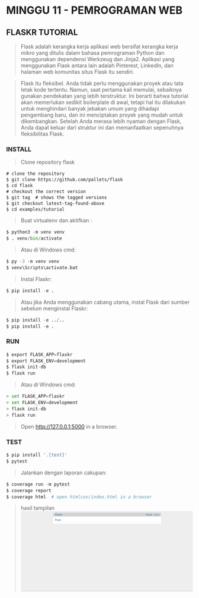 # MINGGU 11 - PEMROGRAMAN WEB

## FLASKR TUTORIAL

> Flask adalah kerangka kerja aplikasi web bersifat kerangka kerja mikro yang ditulis dalam bahasa pemrograman Python dan menggunakan dependensi Werkzeug dan Jinja2. Aplikasi yang menggunakan Flask antara lain adalah Pinterest, LinkedIn, dan halaman web komunitas situs Flask itu sendiri.

> Flask itu fleksibel. Anda tidak perlu menggunakan proyek atau tata letak kode tertentu. Namun, saat pertama kali memulai, sebaiknya gunakan pendekatan yang lebih terstruktur. Ini berarti bahwa tutorial akan memerlukan sedikit boilerplate di awal, tetapi hal itu dilakukan untuk menghindari banyak jebakan umum yang dihadapi pengembang baru, dan ini menciptakan proyek yang mudah untuk dikembangkan. Setelah Anda merasa lebih nyaman dengan Flask, Anda dapat keluar dari struktur ini dan memanfaatkan sepenuhnya fleksibilitas Flask.

### INSTALL

> Clone repository flask

```
# clone the repository
$ git clone https://github.com/pallets/flask
$ cd flask
# checkout the correct version
$ git tag  # shows the tagged versions
$ git checkout latest-tag-found-above
$ cd examples/tutorial
```

> Buat virtualenv dan aktifkan :

```python
$ python3 -m venv venv
$ . venv/bin/activate
```

> Atau di Windows cmd:

```python
$ py -3 -m venv venv
$ venv\Scripts\activate.bat
```

> Instal Flaskr:

```python
$ pip install -e .
```

> Atau jika Anda menggunakan cabang utama, instal Flask dari sumber sebelum menginstal Flaskr:

```python
$ pip install -e ../..
$ pip install -e .
```

### RUN

```python
$ export FLASK_APP=flaskr
$ export FLASK_ENV=development
$ flask init-db
$ flask run
```

> Atau di Windows cmd:

```python
> set FLASK_APP=flaskr
> set FLASK_ENV=development
> flask init-db
> flask run
```

> Open http://127.0.0.1:5000 in a browser.

### TEST

```python
$ pip install '.[test]'
$ pytest
```

> Jalankan dengan laporan cakupan:

```python
$ coverage run -m pytest
$ coverage report
$ coverage html  # open htmlcov/index.html in a browser
```

> hasil tampilan
> ![Alt text](image.png)


